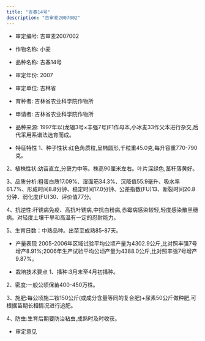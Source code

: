 ```yaml
---
title: "吉春14号"
description: "吉审麦2007002"
---
```

* 审定编号:  吉审麦2007002

*  作物名称:  小麦

*  品种名称:  吉春14号

*  审定年份:  2007

*  审定单位:  吉林省

* 育种者:  吉林省农业科学院作物所

*  申请者:  吉林省农业科学院作物所

*  品种来源:  1997年以(龙辐3号×丰强7号)F1作母本,小冰麦33作父本进行杂交,后代采用系谱法选育而成。

*  特征特性
1、种子性状:红色角质粒,呈椭圆形,千粒重45.0克,每升容重770-790克。
2、植株性状:幼苗直立,分蘖力中等。株高90厘米左右。叶片深绿色,茎秆落黄好。
3、品质分析:粗蛋白质17.09%、湿面筋34.3%、沉降值55.9毫升、吸水率61.7%、形成时间8.8分钟、稳定时间17.0分钟、公差指数(FU)13、断裂时间20.8分钟、弱化度(FU)30、评价值77分。
4、抗逆性:秆锈病免疫、高抗叶锈病,中抗白粉病,赤霉病感染较轻,轻度感染散黑穗病。对轻度土壤干旱和高温有一定的忍耐能力。
5、生育日数：中熟品种。出苗至成熟85-87天。

*  产量表现
2005-2006年区域试验平均公顷产量为4302.9公斤,比对照丰强7号增产8.91%;2006年生产试验平均公顷产量为4388.0公斤,比对照丰强7号增产9.87%。

*  栽培技术要点
1、播种:3月末至4月初播种。
2、密度:一般公顷保苗400-450万株。
3、施肥:每公顷施二铵150公斤(或成分含量等同的复合肥)+尿素50公斤做种肥,可根据苗期长相情况进行追肥。
4、防虫:生育后期要防治粘虫,成熟时及时收获。

*  审定意见

